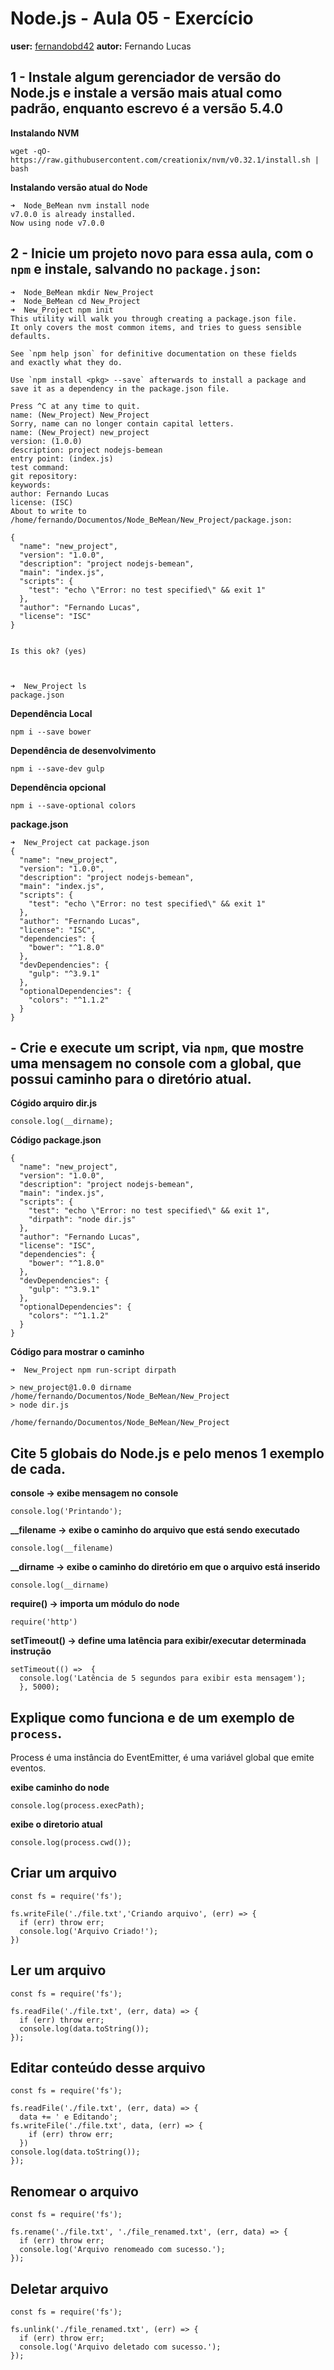 # Node.js - Aula 05 - Exercício

**user:** [fernandobd42](https://github.com/fernandobd42)
**autor:** Fernando Lucas

## 1 - Instale algum gerenciador de versão do Node.js e instale a versão mais atual como padrão, enquanto escrevo é a versão 5.4.0
**Instalando NVM**
```
wget -qO- https://raw.githubusercontent.com/creationix/nvm/v0.32.1/install.sh | bash

```

**Instalando versão atual do Node**
```
➜  Node_BeMean nvm install node
v7.0.0 is already installed.
Now using node v7.0.0
```

## 2 - Inicie um projeto novo para essa aula, com o `npm` e instale, salvando no `package.json`:
```
➜  Node_BeMean mkdir New_Project
➜  Node_BeMean cd New_Project
➜  New_Project npm init
This utility will walk you through creating a package.json file.
It only covers the most common items, and tries to guess sensible defaults.

See `npm help json` for definitive documentation on these fields
and exactly what they do.

Use `npm install <pkg> --save` afterwards to install a package and
save it as a dependency in the package.json file.

Press ^C at any time to quit.
name: (New_Project) New_Project
Sorry, name can no longer contain capital letters.
name: (New_Project) new_project
version: (1.0.0)
description: project nodejs-bemean
entry point: (index.js)
test command:
git repository:
keywords:
author: Fernando Lucas
license: (ISC)
About to write to /home/fernando/Documentos/Node_BeMean/New_Project/package.json:

{
  "name": "new_project",
  "version": "1.0.0",
  "description": "project nodejs-bemean",
  "main": "index.js",
  "scripts": {
    "test": "echo \"Error: no test specified\" && exit 1"
  },
  "author": "Fernando Lucas",
  "license": "ISC"
}


Is this ok? (yes)



➜  New_Project ls
package.json

```

**Dependência Local**
```
npm i --save bower
```

**Dependência de desenvolvimento**
```
npm i --save-dev gulp
```

**Dependência opcional**
```
npm i --save-optional colors
```

**package.json**
```
➜  New_Project cat package.json
{
  "name": "new_project",
  "version": "1.0.0",
  "description": "project nodejs-bemean",
  "main": "index.js",
  "scripts": {
    "test": "echo \"Error: no test specified\" && exit 1"
  },
  "author": "Fernando Lucas",
  "license": "ISC",
  "dependencies": {
    "bower": "^1.8.0"
  },
  "devDependencies": {
    "gulp": "^3.9.1"
  },
  "optionalDependencies": {
    "colors": "^1.1.2"
  }
}
```

##  - Crie e execute um script, via `npm`, que mostre uma mensagem no console com a global, que possui caminho para o diretório atual.
**Cógido arquiro dir.js**
```
console.log(__dirname);
```

**Código package.json**
```
{
  "name": "new_project",
  "version": "1.0.0",
  "description": "project nodejs-bemean",
  "main": "index.js",
  "scripts": {
    "test": "echo \"Error: no test specified\" && exit 1",
    "dirpath": "node dir.js"
  },
  "author": "Fernando Lucas",
  "license": "ISC",
  "dependencies": {
    "bower": "^1.8.0"
  },
  "devDependencies": {
    "gulp": "^3.9.1"
  },
  "optionalDependencies": {
    "colors": "^1.1.2"
  }
}
```

**Código para mostrar o caminho**
```
➜  New_Project npm run-script dirpath

> new_project@1.0.0 dirname /home/fernando/Documentos/Node_BeMean/New_Project
> node dir.js

/home/fernando/Documentos/Node_BeMean/New_Project

```

## Cite 5 globais do Node.js e pelo menos 1 exemplo de cada.
**console -> exibe mensagem no console**
```
console.log('Printando');
```

**__filename -> exibe o caminho do arquivo que está sendo executado**
```
console.log(__filename)
```

**__dirname -> exibe o caminho do diretório em que o arquivo está inserido**
```
console.log(__dirname)
```

**require() -> importa um módulo do node**
```
require('http')
```

**setTimeout() -> define uma latência para exibir/executar determinada instrução**
```
setTimeout(() =>  {
  console.log('Latência de 5 segundos para exibir esta mensagem');
  }, 5000);
```

## Explique como funciona e de um exemplo de `process`.
  Process é uma instância do EventEmitter, é uma variável global que emite eventos.

**exibe caminho do node**  
```
console.log(process.execPath);
```

**exibe o diretorio atual**
```
console.log(process.cwd());
```

## Criar um arquivo
```
const fs = require('fs');

fs.writeFile('./file.txt','Criando arquivo', (err) => {
  if (err) throw err;
  console.log('Arquivo Criado!');
})
```

## Ler um arquivo
```
const fs = require('fs');

fs.readFile('./file.txt', (err, data) => {
  if (err) throw err;
  console.log(data.toString());
});
```

## Editar conteúdo desse arquivo
```
const fs = require('fs');

fs.readFile('./file.txt', (err, data) => {
  data += ' e Editando';
fs.writeFile('./file.txt', data, (err) => {
    if (err) throw err;
  })
console.log(data.toString());
});
```

## Renomear o arquivo
```
const fs = require('fs');

fs.rename('./file.txt', './file_renamed.txt', (err, data) => {
  if (err) throw err;
  console.log('Arquivo renomeado com sucesso.');
});
```

## Deletar arquivo
```
const fs = require('fs');  

fs.unlink('./file_renamed.txt', (err) => {  
  if (err) throw err;
  console.log('Arquivo deletado com sucesso.');
});
```

